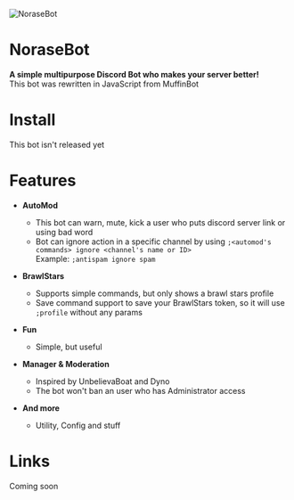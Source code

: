 ![NoraseBot](https://cdn.glitch.com/77a81f9d-ba11-4b9e-ad58-ab4119ff297e%2F747a58b3-ecbf-499d-bd67-9838f06f8ac3.image.png?v=1573499068234 "NoraseBot")


# NoraseBot
**A simple multipurpose Discord Bot who makes your server better!**\
This bot was rewritten in JavaScript from MuffinBot

# Install
This bot isn't released yet


# Features

+ **AutoMod**
  * This bot can warn, mute, kick a user who puts discord server link or using bad word
  * Bot can ignore action in a specific channel by using `;<automod's commands> ignore <channel's name or ID>`\
    Example: `;antispam ignore spam`
+ **BrawlStars**
  * Supports simple commands, but only shows a brawl stars profile
  * Save command support to save your BrawlStars token, so it will use `;profile` without any params
  
+ **Fun**
  * Simple, but useful
  
+ **Manager & Moderation**
  * Inspired by UnbelievaBoat and Dyno
  * The bot won't ban an user who has Administrator access
  
+ **And more**
  * Utility, Config and stuff
  
# Links
Coming soon
